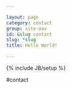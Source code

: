 ```yaml
---

layout: page
category: contact
group: site-nav
id: &slug contact
slug: *slug
title: Hello World!

---
```

{% include JB/setup %}

#contact

